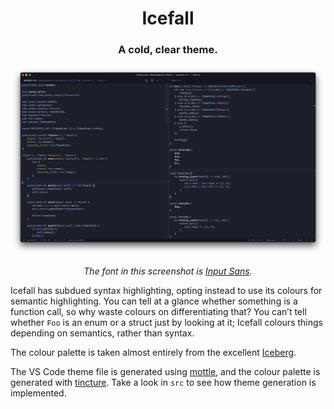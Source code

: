 <h1 align="center">Icefall</h1>
<h3 align="center">A cold, clear theme.</h3>

![](https://raw.githubusercontent.com/arzg/resources/master/icefall.png)

<p align="center"><em>The font in this screenshot is <a href="https://input.fontbureau.com">Input Sans</a>.</em></p>

Icefall has subdued syntax highlighting,
opting instead to use its colours for semantic highlighting.
You can tell at a glance whether something is a function call,
so why waste colours on differentiating that?
You can’t tell whether `Foo` is an enum or a struct just by looking at it;
Icefall colours things depending on semantics, rather than syntax.

The colour palette is taken almost entirely from the excellent [Iceberg][iceberg].

The VS Code theme file is generated using [mottle](https://github.com/arzg/mottle),
and the colour palette is generated with [tincture](https://github.com/arzg/tincture).
Take a look in `src` to see how theme generation is implemented.

[iceberg]: https://cocopon.github.io/iceberg.vim/
